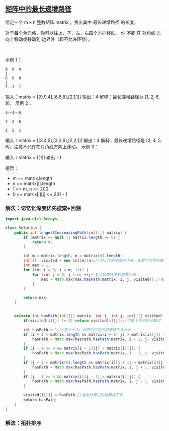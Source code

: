 ## [矩阵中的最长递增路径](https://leetcode.cn/problems/longest-increasing-path-in-a-matrix/description/)

给定一个 m x n 整数矩阵 matrix ，找出其中 最长递增路径 的长度。

对于每个单元格，你可以往上，下，左，右四个方向移动。 你 不能 在 对角线 方向上移动或移动到 边界外（即不允许环绕）。

 

示例 1：
````
9  9  4
|
6  6  8
|
2——1  1
````
输入：matrix = [[9,9,4],[6,6,8],[2,1,1]]
输出：4
解释：最长递增路径为 [1, 2, 6, 9]。
示例 2：
````
3——4——5
      | 
3  2  6

2  2  1
````

输入：matrix = [[3,4,5],[3,2,6],[2,2,1]]
输出：4
解释：最长递增路径是 [3, 4, 5, 6]。注意不允许在对角线方向上移动。
示例 3：

输入：matrix = [[1]]
输出：1
 

提示：

- m == matrix.length
- n == matrix[i].length
- 1 <= m, n <= 200
- 0 <= matrix[i][j] <= 231 - 1

### 解法：记忆化深度优先搜索+回溯

```java
import java.util.Arrays;

class Solution {
    public int longestIncreasingPath(int[][] matrix) {
        if (matrix == null || matrix.length == 0) {
            return 0;
        }

        int m = matrix.length, n = matrix[0].length;
        int[][] visited = new int[m][n];//将上次的结果存下来，如果下次符合条件可以直接取上次的+1
        int max = 1;
        for (int i = 0; i < m; ++i) {
            for (int j = 0; j < n; ++j) {//如果找不到需要回溯
                max = Math.max(max,hasPath(matrix, i, j, visited));//每次的值都可以是一个起点，所以每次统计的结果都要比大小
            }
        }

        return max;
    }


    private int hasPath(int[][] matrix, int i, int j, int[][] visited) {
        if(visited[i][j] != 0) return visited[i][j];//可能上次已经计算过

        int hasPath = 1;//至少一个，让四个方向的结果依次比大小
        if (i + 1 < matrix.length && matrix[i + 1][j] > matrix[i][j]) {
            hasPath = Math.max(hasPath,hasPath(matrix, i + 1, j, visited)+1);//如果是上次计算过可以拿结果+1
        }
        if (i - 1 >= 0 && matrix[i - 1][j] > matrix[i][j]) {
            hasPath = Math.max(hasPath,hasPath(matrix, i - 1, j, visited)+1);
        }
        if (j + 1 < matrix[0].length && matrix[i][j + 1] > matrix[i][j]) {
            hasPath = Math.max(hasPath,hasPath(matrix, i, j + 1, visited)+1);
        }
        if (j - 1 >= 0 && matrix[i][j - 1] > matrix[i][j]) {
            hasPath = Math.max(hasPath,hasPath(matrix, i, j - 1, visited)+1);
        }

        visited[i][j] = hasPath;//当前计算过的结果存下来
        return hasPath;
    }
}
```

### 解法：拓扑排序
